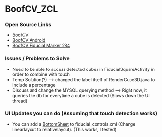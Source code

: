 # BoofCV_ZCL

### Open Source Links
- [BoofCV](https://boofcv.org/index.php?title=Main_Page)
- [BoofCV Android](http://peterabeles.com/blog/?p=204)
- [BoofCV Fiducial Marker 284](https://boofcv.org/images/5/54/Fiducial_squre_binary.png)


### Issues / Problems to Solve
- Need to be able to access detected cubes in FiducialSquareActivity in order to combine with touch
- Temp Solution(?) --> changed the label itself of RenderCube3D.java to include a percentage
- Discuss and change the MYSQL querying method --> Right now, it queries the db for everytime a cube is detected (Slows down the UI thread)


### UI Updates you can do (Assuming that touch detection works)
- You can add a [BottomSheet](https://www.section.io/engineering-education/bottom-sheet-dialogs-using-android-studio/) to fiducial_controls.xml (Change linearlayout to relativelayout). (This works, I tested)
